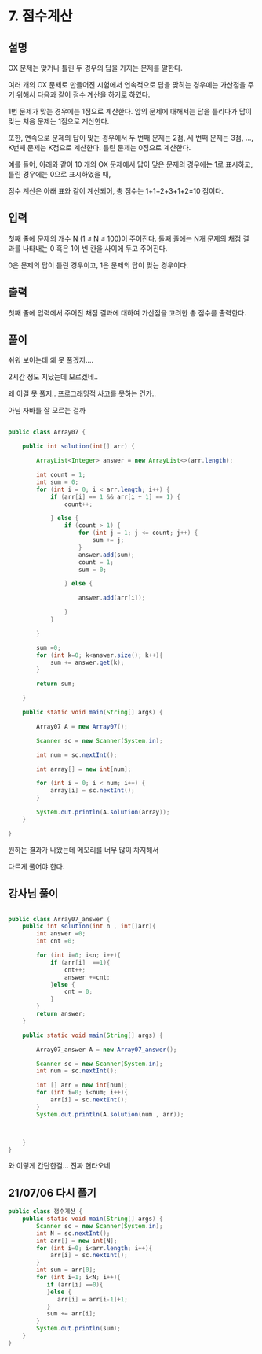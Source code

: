 # 7. 점수계산

## 설명

OX 문제는 맞거나 틀린 두 경우의 답을 가지는 문제를 말한다.

여러 개의 OX 문제로 만들어진 시험에서 연속적으로 답을 맞히는 경우에는 가산점을 주기 위해서 다음과 같이 점수 계산을 하기로 하였다.

1번 문제가 맞는 경우에는 1점으로 계산한다. 앞의 문제에 대해서는 답을 틀리다가 답이 맞는 처음 문제는 1점으로 계산한다.

또한, 연속으로 문제의 답이 맞는 경우에서 두 번째 문제는 2점, 세 번째 문제는 3점, ..., K번째 문제는 K점으로 계산한다. 틀린 문제는 0점으로 계산한다.

예를 들어, 아래와 같이 10 개의 OX 문제에서 답이 맞은 문제의 경우에는 1로 표시하고, 틀린 경우에는 0으로 표시하였을 때,

점수 계산은 아래 표와 같이 계산되어, 총 점수는 1+1+2+3+1+2=10 점이다.


## 입력
첫째 줄에 문제의 개수 N (1 ≤ N ≤ 100)이 주어진다. 둘째 줄에는 N개 문제의 채점 결과를 나타내는 0 혹은 1이 빈 칸을 사이에 두고 주어진다.

0은 문제의 답이 틀린 경우이고, 1은 문제의 답이 맞는 경우이다.


## 출력
첫째 줄에 입력에서 주어진 채점 결과에 대하여 가산점을 고려한 총 점수를 출력한다.

## 풀이

쉬워 보이는데 왜 못 풀겠지.... 

2시간 정도 지났는데 모르겠네..

왜 이걸 못 풀지.. 프로그래밍적 사고를 못하는 건가..

아님 자바를 잘 모르는 걸까

```java

public class Array07 {

    public int solution(int[] arr) {

        ArrayList<Integer> answer = new ArrayList<>(arr.length);

        int count = 1;
        int sum = 0;
        for (int i = 0; i < arr.length; i++) {
            if (arr[i] == 1 && arr[i + 1] == 1) {
                count++;

            } else {
                if (count > 1) {
                    for (int j = 1; j <= count; j++) {
                        sum += j;
                    }
                    answer.add(sum);
                    count = 1;
                    sum = 0;

                } else {

                    answer.add(arr[i]);

                }
            }

        }

        sum =0;
        for (int k=0; k<answer.size(); k++){
            sum += answer.get(k);
        }

        return sum;

    }

    public static void main(String[] args) {

        Array07 A = new Array07();

        Scanner sc = new Scanner(System.in);

        int num = sc.nextInt();

        int array[] = new int[num];

        for (int i = 0; i < num; i++) {
            array[i] = sc.nextInt();
        }

        System.out.println(A.solution(array));
    }

}

```

원하는 결과가 나왔는데 메모리를 너무 많이 차지해서

다르게 풀어야 한다.




## 강사님 풀이

```java

public class Array07_answer {
    public int solution(int n , int[]arr){
        int answer =0;
        int cnt =0;

        for (int i=0; i<n; i++){
            if (arr[i]  ==1){
                cnt++;
                answer +=cnt;
            }else {
                cnt = 0;
            }
        }
        return answer;
    }

    public static void main(String[] args) {

        Array07_answer A = new Array07_answer();

        Scanner sc = new Scanner(System.in);
        int num = sc.nextInt();

        int [] arr = new int[num];
        for (int i=0; i<num; i++){
            arr[i] = sc.nextInt();
        }
        System.out.println(A.solution(num , arr));



    }
}

```

와 이렇게 간단한걸... 진짜 현타오네 

## 21/07/06 다시 풀기


```java
public class 점수계산 {
    public static void main(String[] args) {
        Scanner sc = new Scanner(System.in);
        int N = sc.nextInt();
        int arr[] = new int[N];
        for (int i=0; i<arr.length; i++){
            arr[i] = sc.nextInt();
        }
        int sum = arr[0];
        for (int i=1; i<N; i++){
           if (arr[i] ==0){
           }else {
              arr[i] = arr[i-1]+1;
           }
           sum += arr[i];
        }
        System.out.println(sum);
    }
}

```